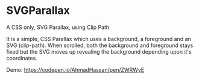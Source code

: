 # SVGParallax
A CSS only, SVG Parallax, using Clip Path

It is a simple, CSS Parallax which uses a background, a foreground and an SVG (clip-path).
When scrolled, both the background and foreground stays fixed but the SVG moves up revealing the background depending
upon it's coordinates.

Demo: https://codepen.io/AhmadHassan/pen/ZWRWyE
